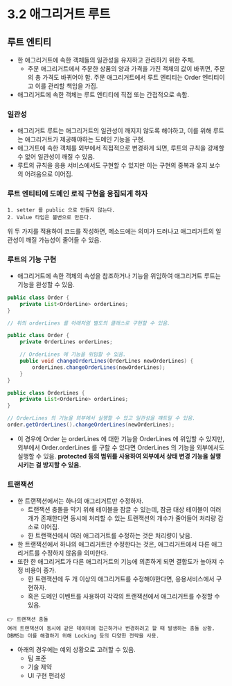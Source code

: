 # 3.2 애그리거트 루트
## 루트 엔티티
- 한 애그리거트에 속한 객체들의 일관성을 유지하고 관리하기 위한 주체.
    - 주문 애그리거트에서 주문한 상품의 양과 가격을 가진 객체의 값이 바뀌면, 주문의 총 가격도 바뀌어야 함. 주문 애그리거트에서 루트 엔티티는 Order 엔티티이고 이를 관리할 책임을 가짐.
- 애그리거트에 속한 객체는 루트 엔티티에 직접 또는 간접적으로 속함.

### 일관성
- 애그리거트 루트는 애그리거트의 일관성이 깨지지 않도록 해야하고, 이를 위해 루트는 애그리거트가 제공해야하는 도메인 기능을 구현.
- 애그거트에 속한 객체를 외부에서 직접적으로 변경하게 되면, 루트의 규칙을 강제할 수 없어 일관성이 깨질 수 있음.
- 루트의 규칙을 응용 서비스에서도 구현할 수 있지만 이는 구현의 중복과 유지 보수의 어려움으로 이어짐.

### 루트 엔티티에 도메인 로직 구현을 응집되게 하자
```
1. setter 를 public 으로 만들지 않는다.
2. Value 타입은 불변으로 만든다.
```
위 두 가지를 적용하여 코드를 작성하면, 메소드에는 의미가 드러나고 애그리거트의 일관성이 깨질 가능성이 줄어들 수 있음.

### 루트의 기능 구현
- 애그리거트에 속한 객체의 속성을 참조하거나 기능을 위임하여 애그리거트 루트는 기능을 완성할 수 있음.

```java
public class Order {
    private List<OrderLine> orderLines;
}

// 위의 orderLines 를 아래처럼 별도의 클래스로 구현할 수 있음.

public class Order {
    private OrderLines orderLines;

    // OrderLines 에 기능을 위임할 수 있음.
    public void changeOrderLines(OrderLines newOrderLines) {
        orderLines.changeOrderLines(newOrderLines);
    }
}

public class OrderLines {
    private List<OrderLine> orderLines;
}

// OrderLines 의 기능을 외부에서 실행할 수 있고 일관성을 꺠트릴 수 있음.
order.getOrderLines().changeOrderLines(newOrderLines);
```
- 이 경우에 Order 는 orderLines 에 대한 기능을 OrderLines 에 위임할 수 있지만, 외부에서 Order.orderLines 를 구할 수 있다면 OrderLines 의 기능을 외부에서도 실행할 수 있음. **protected 등의 범위를 사용하여 외부에서 상태 변경 기능을 실행시키는 걸 방지할 수 있음.**

### 트랜잭션
- 한 트랜잭션에서는 하나의 애그리거트만 수정하자.
    - 트랜잭션 충돌을 막기 위해 테이블을 잠글 수 있는데, 잠금 대상 테이블이 여러 개가 존재한다면 동시에 처리할 수 있는 트랜잭션의 개수가 줄어들어 처리량 감소로 이어짐.
    - 한 트랜잭션에서 여러 애그리거트를 수정하는 것은 처리량이 낮음.
- 한 트랜잭션에서 하나의 애그리거트만 수정한다는 것은, 애그리거트에서 다른 애그리거트를 수정하지 않음을 의미한다.
- 또한 한 애그리거트가 다른 애그리거트의 기능에 의존하게 되면 결합도가 높아져 수정 비용이 증가.
    - 한 트랜잭션에 두 개 이상의 애그리거트를 수정해야한다면, 응용서비스에서 구현하자.
    - 혹은 도메인 이벤트를 사용하여 각각의 트랜잭션에서 애그리거트를 수정할 수 있음.

```
👉 트랜잭션 충돌
여러 트랜잭션이 동시에 같은 데이터에 접근하거나 변경하려고 할 때 발생하는 충돌 상황.
DBMS는 이를 해결하기 위해 Locking 등의 다양한 전략을 사용.
```

- 아래의 경우에는 예외 상황으로 고려할 수 있음.
    - 팀 표준 
    - 기술 제약
    - UI 구현 편리성
